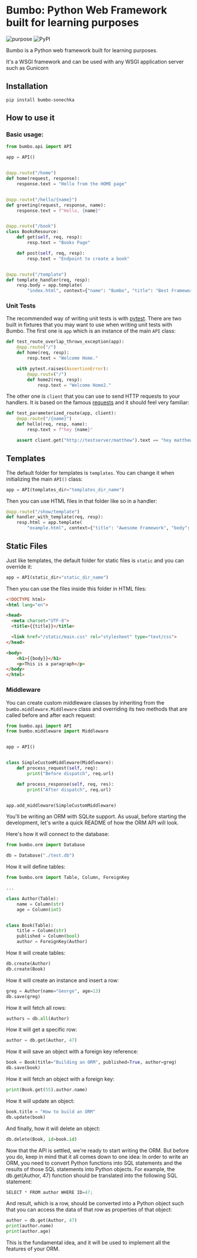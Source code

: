# Bumbo: Python Web Framework built for learning purposes

![purpose](https://img.shields.io/badge/purpose-learning-green.svg)
![PyPI](https://img.shields.io/pypi/v/bumbo.svg)

Bumbo is a Python web framework built for learning purposes.

It's a WSGI framework and can be used with any WSGI application server such as Gunicorn

## Installation

```shell
pip install bumbo-sonechka
```

## How to use it

### Basic usage:

```python
from bumbo.api import API

app = API()


@app.route("/home")
def home(request, response):
    response.text = "Hello from the HOME page"


@app.route("/hello/{name}")
def greeting(request, response, name):
    response.text = f"Hello, {name}"


@app.route("/book")
class BooksResource:
    def get(self, req, resp):
        resp.text = "Books Page"

    def post(self, req, resp):
        resp.text = "Endpoint to create a book"


@app.route("/template")
def template_handler(req, resp):
    resp.body = app.template(
        "index.html", context={"name": "Bumbo", "title": "Best Framework"}).encode()
```

### Unit Tests

The recommended way of writing unit tests is with [pytest](https://docs.pytest.org/en/latest/). There are two built in fixtures
that you may want to use when writing unit tests with Bumbo. The first one is `app` which is an instance of the main `API` class:

```python
def test_route_overlap_throws_exception(app):
    @app.route("/")
    def home(req, resp):
        resp.text = "Welcome Home."

    with pytest.raises(AssertionError):
        @app.route("/")
        def home2(req, resp):
            resp.text = "Welcome Home2."
```

The other one is `client` that you can use to send HTTP requests to your handlers. It is based on the famous
[requests](https://requests.readthedocs.io/) and it should feel very familiar:

```python
def test_parameterized_route(app, client):
    @app.route("/{name}")
    def hello(req, resp, name):
        resp.text = f"hey {name}"

    assert client.get("http://testserver/matthew").text == "hey matthew"
```

## Templates

The default folder for templates is `templates`. You can change it when initializing the main `API()` class:

```python
app = API(templates_dir="templates_dir_name")
```

Then you can use HTML files in that folder like so in a handler:

```python
@app.route("/show/template")
def handler_with_template(req, resp):
    resp.html = app.template(
        "example.html", context={"title": "Awesome Framework", "body": "welcome to the future!"})
```

## Static Files

Just like templates, the default folder for static files is `static` and you can override it:

```python
app = API(static_dir="static_dir_name")
```

Then you can use the files inside this folder in HTML files:

```html
<!DOCTYPE html>
<html lang="en">

<head>
  <meta charset="UTF-8">
  <title>{{title}}</title>

  <link href="/static/main.css" rel="stylesheet" type="text/css">
</head>

<body>
    <h1>{{body}}</h1>
    <p>This is a paragraph</p>
</body>
</html>
```

### Middleware

You can create custom middleware classes by inheriting from the `bumbo.middleware.Middleware` class and overriding its two methods
that are called before and after each request:

```python
from bumbo.api import API
from bumbo.middleware import Middleware


app = API()


class SimpleCustomMiddleware(Middleware):
    def process_request(self, req):
        print("Before dispatch", req.url)

    def process_response(self, req, res):
        print("After dispatch", req.url)


app.add_middleware(SimpleCustomMiddleware)
```
You'll be writing an ORM with SQLite support. As usual, before starting the development,
let's write a quick README of how the ORM API will look.

Here's how it will connect to the database:

```python
from bumbo.orm import Database

db = Database("./test.db")
```

How it will define tables:

```python
from bumbo.orm import Table, Column, ForeignKey

...

class Author(Table):
    name = Column(str)
    age = Column(int)


class Book(Table):
    title = Column(str)
    published = Column(bool)
    author = ForeignKey(Author)
```

How it will create tables:

```python
db.create(Author)
db.create(Book)
```

How it will create an instance and insert a row:

```python
greg = Author(name="George", age=13)
db.save(greg)
```

How it will fetch all rows:

```python
authors = db.all(Author)
```

How it will get a specific row:

```python
author = db.get(Author, 47)
```

How it will save an object with a foreign key reference:

```python
book = Book(title="Building an ORM", published=True, author=greg)
db.save(book)
```

How it will fetch an object with a foreign key:

```python
print(Book.get(55).author.name)
```

How it will update an object:

```python
book.title = "How to build an ORM"
db.update(book)
```

And finally, how it will delete an object:

```python
db.delete(Book, id=book.id)
```

Now that the API is settled, we're ready to start writing the ORM.
But before you do, keep in mind that it all comes down to one idea:
In order to write an ORM, you need to convert Python functions into SQL statements 
and the results of those SQL statements into Python objects.
For example, the db.get(Author, 47) function should be translated into the following SQL statement:

```python
SELECT * FROM author WHERE ID=47;
```

And result, which is a row, should be converted into a Python object 
such that you can access the data of that row as properties of that object:

```python
author = db.get(Author, 47)
print(author.name)
print(author.age)
```
This is the fundamental idea, and it will be used to implement all the features of your ORM.



